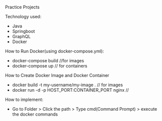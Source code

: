 Practice Projects

Technology used: 
- Java
- Springboot
- GraphQL
- Docker

How to Run Docker(using docker-compose.yml): 
- docker-compose build //for images
- docker-compose up // for containers

How to Create Docker Image and Docker Container
- docker build -t my-username/my-image .  // for images
- docker run -d -p HOST_PORT:CONTAINER_PORT nginx //

How to implement:
- Go to Folder > Click the path > Type cmd(Command Prompt) > execute the docker commands
